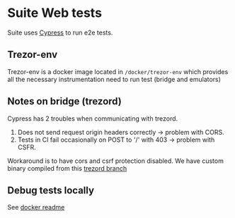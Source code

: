 # Suite Web tests

Suite uses [Cypress](https://docs.cypress.io/guides/overview/why-cypress.html) to run e2e tests.

## Trezor-env 

Trezor-env is a docker image located in `/docker/trezor-env` which provides all the necessary instrumentation 
need to run test (bridge and emulators)

## Notes on bridge (trezord)

Cypress has 2 troubles when communicating with trezord. 

1. Does not send request origin headers correctly -> problem with CORS.
1. Tests in CI fail occasionally on POST to '/' with 403 -> problem with CSFR.

Workaround is to have cors and csrf protection disabled. We have custom binary compiled from this [trezord branch](https://github.com/trezor/trezord-go/tree/cypress)

## Debug tests locally

See [docker readme](../../../../docker/README.md)

    